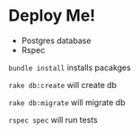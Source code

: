# Deploy Me!

+ Postgres database
+ Rspec

`bundle install` installs pacakges

`rake db:create` will create db

`rake db:migrate` will migrate db

`rspec spec` will run tests
